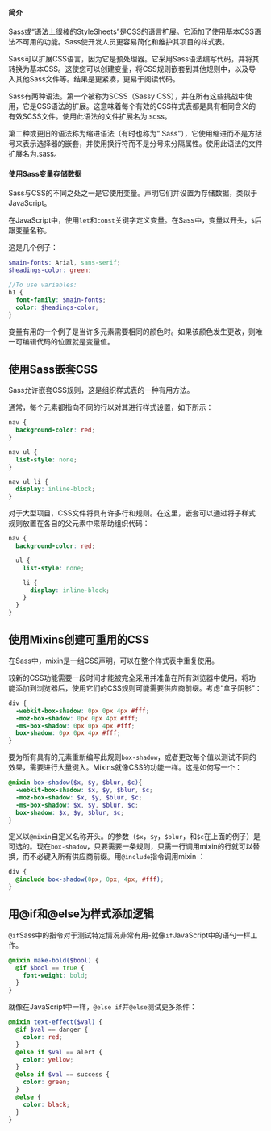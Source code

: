 #### 简介

Sass或“语法上很棒的StyleSheets”是CSS的语言扩展。它添加了使用基本CSS语法不可用的功能。Sass使开发人员更容易简化和维护其项目的样式表。

Sass可以扩展CSS语言，因为它是预处理器。它采用Sass语法编写代码，并将其转换为基本CSS。这使您可以创建变量，将CSS规则嵌套到其他规则中，以及导入其他Sass文件等。结果是更紧凑，更易于阅读代码。

Sass有两种语法。第一个被称为SCSS（Sassy CSS），并在所有这些挑战中使用，它是CSS语法的扩展。这意味着每个有效的CSS样式表都是具有相同含义的有效SCSS文件。使用此语法的文件扩展名为.scss。

第二种或更旧的语法称为缩进语法（有时也称为“ Sass”），它使用缩进而不是方括号来表示选择器的嵌套，并使用换行符而不是分号来分隔属性。使用此语法的文件扩展名为.sass。

#### 使用Sass变量存储数据

Sass与CSS的不同之处之一是它使用变量。声明它们并设置为存储数据，类似于JavaScript。

在JavaScript中，使用`let`和`const`关键字定义变量。在Sass中，变量以开头，`$`后跟变量名称。

这是几个例子：

```scss
$main-fonts: Arial, sans-serif;
$headings-color: green;

//To use variables:
h1 {
  font-family: $main-fonts;
  color: $headings-color;
}
```

变量有用的一个例子是当许多元素需要相同的颜色时。如果该颜色发生更改，则唯一可编辑代码的位置就是变量值。

## 使用Sass嵌套CSS

Sass允许嵌套CSS规则，这是组织样式表的一种有用方法。

通常，每个元素都指向不同的行以对其进行样式设置，如下所示：

```scss
nav {
  background-color: red;
}

nav ul {
  list-style: none;
}

nav ul li {
  display: inline-block;
}
```



对于大型项目，CSS文件将具有许多行和规则。在这里，嵌套可以通过将子样式规则放置在各自的父元素中来帮助组织代码：

```scss
nav {
  background-color: red;

  ul {
    list-style: none;

    li {
      display: inline-block;
    }
  }
}
```



## 使用Mixins创建可重用的CSS

在Sass中，mixin是一组CSS声明，可以在整个样式表中重复使用。

较新的CSS功能需要一段时间才能被完全采用并准备在所有浏览器中使用。将功能添加到浏览器后，使用它们的CSS规则可能需要供应商前缀。考虑“盒子阴影”：

```scss
div {
  -webkit-box-shadow: 0px 0px 4px #fff;
  -moz-box-shadow: 0px 0px 4px #fff;
  -ms-box-shadow: 0px 0px 4px #fff;
  box-shadow: 0px 0px 4px #fff;
}
```



要为所有具有的元素重新编写此规则`box-shadow`，或者更改每个值以测试不同的效果，需要进行大量键入。Mixins就像CSS的功能一样。这是如何写一个：

```scss
@mixin box-shadow($x, $y, $blur, $c){ 
  -webkit-box-shadow: $x, $y, $blur, $c;
  -moz-box-shadow: $x, $y, $blur, $c;
  -ms-box-shadow: $x, $y, $blur, $c;
  box-shadow: $x, $y, $blur, $c;
}
```



定义以`@mixin`自定义名称开头。的参数（`$x`，`$y`，`$blur`，和`$c`在上面的例子）是可选的。现在`box-shadow`，只要需要一条规则，只需一行调用mixin的行就可以替换，而不必键入所有供应商前缀。用`@include`指令调用mixin ：

```scss
div {
  @include box-shadow(0px, 0px, 4px, #fff);
}
```



## 用@if和@else为样式添加逻辑

`@if`Sass中的指令对于测试特定情况非常有用-就像`if`JavaScript中的语句一样工作。

```scss
@mixin make-bold($bool) {
  @if $bool == true {
    font-weight: bold;
  }
}
```



就像在JavaScript中一样，`@else if`并`@else`测试更多条件：

```scss
@mixin text-effect($val) {
  @if $val == danger {
    color: red;
  }
  @else if $val == alert {
    color: yellow;
  }
  @else if $val == success {
    color: green;
  }
  @else {
    color: black;
  }
}
```